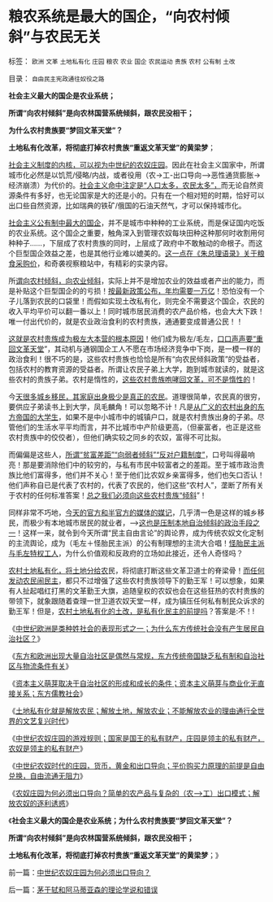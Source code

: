 # 粮农系统是最大的国企，“向农村倾斜”与农民无关

标签： `欧洲` `文革` `土地私有化` `庄园` `粮农` `农业` `国企` `农民运动` `贵族` `农村` `公有制` `土改` 

目录： `自由民主宪政通往奴役之路`

**社会主义最大的国企是农业系统；**

**所谓“向农村倾斜”是向农林国营系统倾斜，跟农民没相干；**

**为什么农村贵族要“梦回文革天堂”？**

**土地私有化改革，将彻底打掉农村贵族“重返文革天堂”的黄梁梦**；

[社会主义制度的内核，可以视为中世纪的农奴庄园](../../../2011/11/22/农业集约化不一定提高效率；农业补贴降低了生产效率；.md)。因此在社会主义国家中，所谓城市化必然是以饥荒/侵略/内战，或者役用（农->工-出口导向—>恶性通货膨胀->经济崩溃）为代价的。[社会主义命中注定是“人口太多，农民太多”，](../../../2011/10/3/公民人口本身就是市场经济最大的财富.md)而无论自然资源条件有多好，也无论国家是大的还是小的。只有在一个相对短的时期，恰好可以出口些自然资源，比如瑞典的铁矿/俄国的石油天然气，才可以保持城市化。

[社会主义公有制中最大的国企](../../../2011/4/29/菜篮子悲剧原因是国进民退.md)，并不是城市中种种的工业系统，而是保证国内吃饭的农业系统。这个国企之重要，触角深入到管理农奴每块田种这种那何时收割用何种种子……，下层成了农村贵族的同时，上层成了政府中不敢触动的命根子。而这个巨型国企效益之差，也是其他行业难以媲美的。[这一点在《朱总理语录》关于粮食采购价](http://darthvad.blog.163.com/blog/static/5339947020111028459167/)，和奇袭视察粮站中，有精彩的实录内容。

所[谓向农村倾斜，向农业倾斜](../../../2009/9/20/向农村倾斜资源的经济政策是常识性的错误.md)，实际上并不是增加农业的效益或者产出的能力，而是补贴这个巨型国企的的亏损！[按最新政策公布，年均需要一万亿](../../../2011/10/20/解读追加万亿农业投资,市场效果很悲观.md)！恐怕没有一个子儿落到农民的口袋里！而假如实现土改私有化，则完全不需要这个国企，农民的收入平均平价可以翻一番以上！同时城市居民消费的农产品价格，也会大大下跌！唯一付出代价的，就是农业政治食利的农村贵族，通通要变成普通公民！！

[这就是农村贵族成为极左大本营的根本原因](../../../2011/11/21/土地私有的农村是民主进程和社会稳定的坚强盟友.md)！他们成为极左/毛左，[口口声声要“重回文革天堂](http://darthvad.blog.163.com/blog/static/53399470201082143559587/)”，其动机与通钢国企工人不愿在市场经济竞争中下岗，是一模一样的政治食利！很不巧的是，这些农村贵族也恰恰是所有“向农民倾斜政策”的受益者，包括农村的教育资源的受益者。所谓让农民子弟上大学，跑到城市就读的，就是这些农村的贵族子弟。农村是惰性的，[这些农村贵族咆哮回文革，可不是惰性的](http://darthvad.blog.sohu.com/132102586.html)！

今[天很多城乡移民，其家庭出身极少是真正的农民](../../../2009/8/31/城乡移民精英只是代表了自已的利益.md)。道理很简单，农民真的很穷，要供应子弟读书上到大学，凤毛麟角！可以忽略不计！凡是[从广义的农村出身的东方帝国的大学生](../../../2010/4/29/声称代表农民的绝大部分不是农民.md)，如果不是中小城市中的城镇户口，就是农村贵族出身的子弟。尽管他们的生活水平平均而言，并不比城市中产阶级更高，（但豪富者，也正是这些农村贵族中的佼佼者），但他们确实较之同乡的农奴，富得不可比拟。

而偏偏是这些人，[所谓“贫富差距”“向弱者倾斜”“反对户籍制度”](../../../2011/11/22/“农民运动”和“革命”都是马克思毛主义的BUG.md)，口号叫得最响亮！那是要消除他们中的较穷的，与私有市民中较富者之的差距。至于城市政治贵族比他们富得多，他们并不关心！至于他们比农奴乡亲富得多，他们也矢口否认！他们声称自已是代表了农村的，代表了农民的，他们这些“农村人”，垄断了所有关于农村的任何标准答案！[总之我们必须向这些农村贵族“倾斜](../../../2010/4/29/维护公有制公值耗散经济结构的三种人.md)”！

同样非常不巧地，[今天的官方和半官方的媒体的媒记](../../../2009/4/16/社会压力传递和媒体道德明星.md)，几乎清一色是这样的城乡移民，而极少有本地城市居民的就业者，——>[这也是压制本地自治倾斜的政治手段之一](../../../2010/3/6/向移民倾斜，居民如何实现“安居乐业”呢.md)！这样一来，就令到今天所谓“民主自由言论”的舆论界，成为传统农奴文化定制的主流舆论，成为（毛左＋怪胎民主派）的公有制理想的主流大合唱！[怪胎民主派与毛左特权工人](../../../2010/1/14/中国传统文化不相容于民主社会的两种价值观.md)，为什么价值观和反政府的立场如此接近，还令人奇怪吗？

[农村土地私有化，将土地分给农](../../../2011/11/18/延误农村土地私有化改革，将酝酿重大动乱.md)民，将彻底打断这些文革卫道士的脊梁骨！[而任何发动农民闹民主](../../../2011/11/22/“农民运动”和“革命”都是马克思毛主义的BUG.md)，都只不过增强了这些农村贵族领导下的勤王军！可以想象，如果有人扯起唱红打黑的文革勤王大旗，追随皇权的农奴也会在这些狂热的农村贵族的带领下，就象跟随着查理一世卫道农奴天堂一样，成为镇压任何私有制民众诉求的勤王军！但是，[农村土地私有化的土改，是私有化民主的前提吗](../../../2011/11/18/农村的社会特性是围绕土地的惰性.md)？答案是:不！!

《[中世纪欧洲是类种姓社会的表现形式之一；为什么东方传统社会没有产生居民自治社区？](../../../2011/11/25/为什么东方孔儒封建时代没有出现自治社区？.md)》

《[东方和欧洲出现大量自治社区是偶然与常规，东方传统帝国缺乏私有制和自治社区与物流条件有关](../../../2011/11/26/四轮车，尖底船，路桥和大运河的民主线索.md)》

《[资本主义萌芽取决于自治社区的形成和成长的条件；资本主义萌芽与商业化无直接关系；东方儒教社会](../../../2011/11/26/资本主义萌芽与商业化无直接关系.md)》

《[土地私有化就是解放农民；解放土地，解放农业；不能解放农业的理由通行全世界的文艺复兴时代](../../../2011/11/26/土地私有化就是解放农民；解放土地，解放农业.md)》

《[中世纪农奴庄园的游戏规则；国家是国王的私有财产，庄园是领主的私有财产，农奴是领主的私有财产](../../../2011/11/26/中世纪农奴庄园的游戏规则.md)》

《[中世纪农奴时代的庄园，货币，黄金和出口导向；平价购买力原理的前提是自由兑换，自由流通无阻力](../../../2011/11/27/中世纪农奴时代的庄园，货币，黄金，出口导向和平价购买力.md)》

《[农奴庄园为何必须出口导向？简单的农产品与复杂的（农——>工）出口模式；解放农奴的逐利诱惑](../../../2011/11/27/中世纪农奴庄园为何必须出口导向？.md)》

《**社会主义最大的国企是农业系统；为什么农村贵族要“梦回文革天堂”？**

**所谓“向农村倾斜”是向农林国营系统倾斜，跟农民没相干；**

**土地私有化改革，将彻底打掉农村贵族“重返文革天堂”的黄梁梦**；》

前一篇：[中世纪农奴庄园为何必须出口导向？](../../../2011/11/27/中世纪农奴庄园为何必须出口导向？.md)

后一篇：[茅于轼和阿马蒂亚森的理论学说和错误](../../../2011/11/27/茅于轼和阿马蒂亚森的理论学说和错误.md)